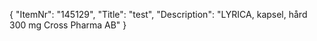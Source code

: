 {
  "ItemNr": "145129",
  "Title": "test",
  "Description": "LYRICA, kapsel, hård 300 mg Cross Pharma AB"
}